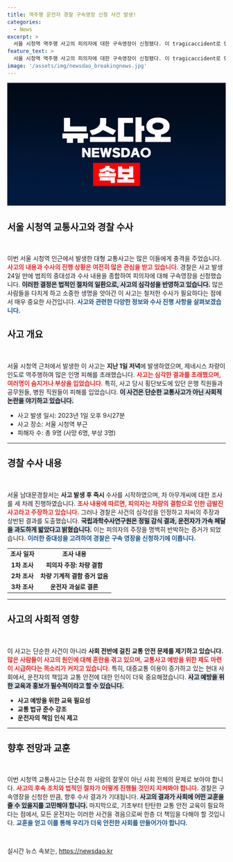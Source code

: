 ```yaml
---
title: 역주행 운전자 경찰 구속영장 신청 사건 발생!
categories:
  - News
excerpt: >
  서울 시청역 역주행 사고의 피의자에 대한 구속영장이 신청됐다. 이 tragicaccident로 9명이 사망하고, 경찰 수사는 범죄의 중대성을 강조하고 있다. 결함 주장에 반해, 과학수사 결과는 운전자의 명백한 과실을 지적하며 사회적 파장도 예상된다.
feature_text: >
  서울 시청역 역주행 사고의 피의자에 대한 구속영장이 신청됐다. 이 tragicaccident로 9명이 사망하고, 경찰 수사는 범죄의 중대성을 강조하고 있다. 결함 주장에 반해, 과학수사 결과는 운전자의 명백한 과실을 지적하며 사회적 파장도 예상된다.
image: '/assets/img/newsdao_breakingnews.jpg'
---
```


<p><img src="/assets/img/newsdao_breakingnews.jpg" alt="firstkoreanews 속보" /></p>

<h2 data-ke-size="size26">서울 시청역 교통사고와 경찰 수사</h2>

<p data-ke-size="size16">&nbsp;</p>

<p>이번 서울 시청역 인근에서 발생한 대형 교통사고는 많은 이들에게 충격을 주었습니다. <b><span style="color: #ee2323;">사고의 내용과 수사의 진행 상황은 여전히 많은 관심을 받고 있습니다.</span></b> 경찰은 사고 발생 24일 만에 범죄의 중대성과 수사 내용을 종합하여 피의자에 대해 구속영장을 신청했습니다. <b><span style="background-color: #21538527;">이러한 결정은 법적인 절차의 일환으로, 사고의 심각성을 반영하고 있습니다.</span></b> 많은 사람들을 다치게 하고 소중한 생명을 앗아간 이 사고는 철저한 수사가 필요하다는 점에서 매우 중요한 사건입니다. <b><span style="color: #1a5490;">사고와 관련한 다양한 정보와 수사 진행 사항을 살펴보겠습니다.</span></b></p>

<h2 data-ke-size="size26">사고 개요</h2>

<p data-ke-size="size16">&nbsp;</p>

<p>서울 시청역 근처에서 발생한 이 사고는 <b>지난 1일 저녁</b>에 발생하였으며, 제네시스 차량이 인도로 역주행하여 많은 인명 피해를 초래했습니다. <b><span style="color: #ee2323;">사고는 심각한 결과를 초래했으며, 여러명이 숨지거나 부상을 입었습니다.</span></b> 특히, 사고 당시 횡단보도에 있던 은행 직원들과 공무원들, 병원 직원들이 피해를 입었습니다. <b><span style="background-color: #21538527;">이 사건은 단순한 교통사고가 아닌 사회적 논란을 야기하고 있습니다.</span></b> </p>

<ul>
  <li>사고 발생 일시: 2023년 1일 오후 9시27분</li>
  <li>사고 장소: 서울 시청역 부근</li>
  <li>피해자 수: 총 9명 (사망 6명, 부상 3명)</li>
</ul>

<hr>

<h2 data-ke-size="size26">경찰 수사 내용</h2>

<p data-ke-size="size16">&nbsp;</p>

<p>서울 남대문경찰서는 <b>사고 발생 후 즉시</b> 수사를 시작하였으며, 차 아무개씨에 대한 조사를 세 차례 진행하였습니다. <b><span style="color: #ee2323;">조사 내용에 따르면, 피의자는 차량의 결함으로 인한 급발진 사고라고 주장하고 있습니다.</span></b> 그러나 경찰은 사건의 심각성을 인정하고 차씨의 주장과 상반된 결과를 도출했습니다. <b><span style="background-color: #21538527;">국립과학수사연구원은 정밀 감식 결과, 운전자가 가속 페달을 과도하게 밟았다고 밝혔습니다.</span></b> 이는 피의자의 주장을 명백히 반박하는 증거가 되었습니다. <b><span style="color: #1a5490;">이러한 중대성을 고려하여 경찰은 구속 영장을 신청하기에 이릅니다.</span></b></p>

<table>
  <tr>
      <td style="text-align: center; height: 17px;"><b>조사 일자</b></td>
      <td style="text-align: center; height: 17px;"><b>조사 내용</b></td>
  </tr>
  <tr>
      <td style="text-align: center; height: 17px;"><b>1차 조사</b></td>
      <td style="text-align: center; height: 17px;"><b>피의자 주장: 차량 결함</b></td>
  </tr>
  <tr>
      <td style="text-align: center; height: 17px;"><b>2차 조사</b></td>
      <td style="text-align: center; height: 17px;"><b>차량 기계적 결함 증거 없음</b></td>
  </tr>
  <tr>
      <td style="text-align: center; height: 17px;"><b>3차 조사</b></td>
      <td style="text-align: center; height: 17px;"><b>운전자 과실로 결론</b></td>
  </tr>
</table>

<hr>

<h2 data-ke-size="size26">사고의 사회적 영향</h2>

<p data-ke-size="size16">&nbsp;</p>

<p>이 사고는 단순한 사건이 아니라 <b>사회 전반에 걸친 교통 안전 문제를 제기하고 있습니다.</b> <b><span style="color: #ee2323;">많은 사람들이 사고의 원인에 대해 혼란을 겪고 있으며, 교통사고 예방을 위한 제도 마련이 시급하다는 목소리가 커지고 있습니다.</span></b> 특히, 대중교통 이용이 증가하고 있는 현대 사회에서, 운전자의 책임과 교통 안전에 대한 인식이 더욱 중요해졌습니다. <b><span style="background-color: #21538527;">사고 예방을 위한 교육과 홍보가 필수적이라고 할 수 있습니다.</span></b></p>

<ul>
  <li><b>사고 예방을 위한 교육 필요성</b></li>
  <li><b>교통 법규 준수 강조</b></li>
  <li><b>운전자의 책임 인식 제고</b></li>
</ul>

<hr>

<h2 data-ke-size="size26">향후 전망과 교훈</h2>

<p data-ke-size="size16">&nbsp;</p>

<p>이번 시청역 교통사고는 단순히 한 사람의 잘못이 아닌 사회 전체의 문제로 보아야 합니다. <b><span style="color: #ee2323;">사고의 후속 조치와 법적인 절차가 어떻게 진행될 것인지 지켜봐야 합니다.</span></b> 경찰은 구속영장을 신청한 만큼, 향후 수사 결과가 기대됩니다. <b><span style="background-color: #21538527;">사고의 결과가 사회에 어떤 교훈을 줄 수 있을지를 고민해야 합니다.</span></b> 마지막으로, 기초부터 탄탄한 교통 안전 교육이 필요하다는 점에서, 모든 운전자는 이러한 사건을 겪음으로써 한층 더 책임을 다해야 할 것입니다. <b><span style="color: #1a5490;">교훈을 얻고 이를 통해 우리가 더욱 안전한 사회를 만들어가야 합니다.</span></b></p>

<p data-ke-size="size16">&nbsp;</p>
실시간 뉴스 속보는, <a href="https://newsdao.kr" rel="dofollow">https://newsdao.kr</a>


